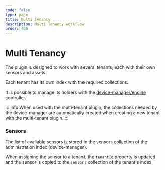 ```yaml
---
code: false
type: page
title: Multi Tenancy
description: Multi Tenancy workflow
order: 400
---
```


# Multi Tenancy

The plugin is designed to work with several tenants, each with their own sensors and assets.

Each tenant has its own index with the required collections.

It is possible to manage its holders with the [device-manager/engine](/kuzzle-iot-platform/device-manager/1/controllers/engine) controller.

::: info
When used with the multi-tenant plugin, the collections needed by the device-manager are automatically created when creating a new tenant with the multi-tenant plugin.
:::

### Sensors

The list of available sensors is stored in the sensors collection of the administration index (device-manager).

When assigning the sensor to a tenant, the `tenantId` property is updated and the sensor is copied to the `sensors` collection of the tenant's index.